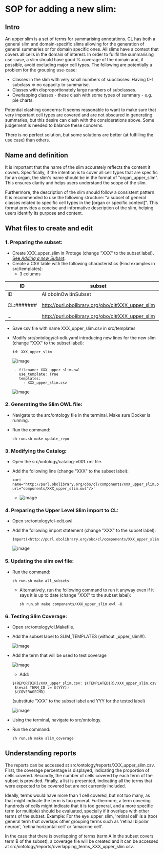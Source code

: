 
# SOP for adding a new slim:
## Intro

An upper slim is a set of terms for summarising annotations.  CL has both a general slim and domain-specific slims allowing for the generation of general summaries or for domain specific ones.  All slims have a context that covers all cells in the domain of interest. In order to fullfil the summarising use-case, a slim should have good % coverage of the domain and, if possible, avoid excluding major cell types.  The following are potentially a problem for the grouping use-case:

* Classes in the slim with very small numbers of subclasses: Having 0-1 subclass => no capacity to summarise.
* Classes with disproportionately large numbers of subclasses.
* Overlapping classes - these clash with some types of summary - e.g. pie charts.

Potential clashing concerns: It seems reasonable to want to make sure that very important cell types are covered and are not obscured in generating summaries, but this desire can clash with the considerations above. Some judgement is needed to balance these concerns.

There is no perfect solution, but some solutions are better (at fulfilling the use case) than others.

## Name and definition

It is important that the name of the slim accurately reflects the content it covers. Specifically, if the intention is to cover all cell types that are specific for an organ, the slim's name should be in the format of "organ_upper_slim". This ensures clarity and helps users understand the scope of the slim.

Furthermore, the description of the slim should follow a consistent pattern. It is recommended to use the following structure: "a subset of general classes related to specific cell types in the [organ or specific context]". This format provides a concise and informative description of the slim, helping users identify its purpose and content.

## What files to create and edit


### 1. Preparing the subset:
- Create XXX_upper_slim in Protege (change "XXX" to the subset label). [See *Adding a new Subset*](https://oboacademy.github.io/obook/howto/add-new-slim/).
- Create a CSV table with the following characteristics (Find examples in src/templates):
  - 3 columns

ID | subset | label
--| --- | ---
ID | AI oboInOwl:inSubset| 
CL:####### | 	http://purl.obolibrary.org/obo/cl#XXX_upper_slim | CL term
... | 	http://purl.obolibrary.org/obo/cl#XXX_upper_slim | ...

   - Save csv file with name XXX_upper_slim.csv in src/templates

- Modify src/ontology/cl-odk.yaml introducing new lines for the new slim (change "XXX" to the subset label):

	```
  	id: XXX_upper_slim
 	```

     ![image](https://github.com/obophenotype/cell-ontology/assets/94959119/4673253e-9526-43b4-8608-8d7e7b27d988)

   ```
    - filename: XXX_upper_slim.owl
      use_template: True
      templates:
        - XXX_upper_slim.csv
   ```

    ![image](https://github.com/obophenotype/cell-ontology/assets/94959119/254ad25f-7bf2-4ac2-afe2-9ad067d9c1ea)

### 2. Generating the Slim OWL file:
- Navigate to the src/ontology file in the terminal. Make sure Docker is running.
- Run the command:

  ```
  sh run.sh make update_repo
  ```

### 3. Modifying the Catalog:
- Open the src/ontology/catalog-v001.xml file.
- Add the following line (change "XXX" to the subset label):

  ```
  <uri name="http://purl.obolibrary.org/obo/cl/components/XXX_upper_slim.owl" uri="components/XXX_upper_slim.owl"/>`
  ```
   - ![image](https://github.com/obophenotype/cell-ontology/assets/94959119/429a8098-9748-4e3b-a5a1-c3e178d6cb6c)



### 4. Preparing the Upper Level Slim import to CL:
- Open src/ontology/cl-edit.owl.
- Add the following import statement (change "XXX" to the subset label):

    ```
    Import(<http://purl.obolibrary.org/obo/cl/components/XXX_upper_slim.owl>)
    ```
    ![image](https://github.com/obophenotype/cell-ontology/assets/94959119/0b467b48-ad94-46e9-80a1-bc473de769e8)


### 5. Updating the slim owl file:
- Run the command:

    ```
    sh run.sh make all_subsets
    ```
   - Alternatively, run the following command to run it anyway even if it says it is up to date (change "XXX" to the subset label):

     ```
     sh run.sh make components/XXX_upper_slim.owl -B
     ```

### 6. Testing Slim Coverage:
- Open src/ontology/cl.Makefile.
- Add the subset label to SLIM_TEMPLATES (without _upper_slim!!!).
    
    ![image](https://github.com/obophenotype/cell-ontology/assets/94959119/18960b0b-098c-42cf-95b1-ab1f1978a8bc)

- Add the term that will be used to test coverage
     
     ![image](https://github.com/obophenotype/cell-ontology/assets/94959119/24a0c221-da18-4754-9a45-e6b65b6cec35)

   - Add:

   ```
   $(REPORTDIR)/XXX_upper_slim.csv: $(TEMPLATEDIR)/XXX_upper_slim.csv
	$(eval TERM_ID := $(YYY))
	$(COVERAGECMD)
   ```
   (substitute "XXX" to the subset label and YYY for the tested label)


     ![image](https://github.com/obophenotype/cell-ontology/assets/94959119/7eb18255-0ef7-4fbc-9f7f-e582372165bf)

- Using the terminal, navigate to src/ontology.
- Run the command:

    ```
    sh run.sh make slim_coverage
    ```


## Understanding reports 

The reports can be accessed at src/ontology/reports/XXX_upper_slim.csv. First, the coverage percentage is displayed, indicating the proportion of cells covered. Secondly, the number of cells covered by each term of the subset is provided. Finally, a list is presented, indicating all the terms that were expected to be covered but are not currently included.

Ideally, terms would have more than 1 cell covered, but not too many, as that might indicate the term is too general. Furthermore, a term covering hundreds of cells might indicate that it is too general, and a more specific term (or multiple) should be evaluated, specially if it overlaps with other terms of the subset. Example: For the eye_upper_slim, 'retinal cell' is a (too) general term that overlaps other grouping terms such as 'retinal bipolar neuron', 'retina horizontal cell' or 'amacrine cell'.

In the case that there is overlapping of terms (term A in the subset covers term B of the subset), a coverage file will be created and it can be accessed at src/ontology/reports/overlapping_terms_XXX_upper_slim.csv.
